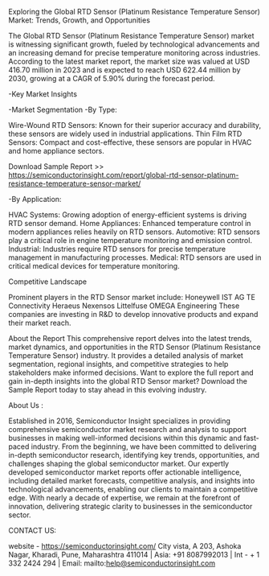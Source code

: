 Exploring the Global RTD Sensor (Platinum Resistance Temperature Sensor) Market: Trends, Growth, and Opportunities

The Global RTD Sensor (Platinum Resistance Temperature Sensor) market is witnessing significant growth, fueled by technological advancements and an increasing demand for precise temperature monitoring across industries. According to the latest market report, the market size was valued at USD 416.70 million in 2023 and is expected to reach USD 622.44 million by 2030, growing at a CAGR of 5.90% during the forecast period.


-Key Market Insights

-Market Segmentation
-By Type:

Wire-Wound RTD Sensors: Known for their superior accuracy and durability, these sensors are widely used in industrial applications.
Thin Film RTD Sensors: Compact and cost-effective, these sensors are popular in HVAC and home appliance sectors.

Download Sample Report >> https://semiconductorinsight.com/report/global-rtd-sensor-platinum-resistance-temperature-sensor-market/

-By Application:

HVAC Systems: Growing adoption of energy-efficient systems is driving RTD sensor demand.
Home Appliances: Enhanced temperature control in modern appliances relies heavily on RTD sensors.
Automotive: RTD sensors play a critical role in engine temperature monitoring and emission control.
Industrial: Industries require RTD sensors for precise temperature management in manufacturing processes.
Medical: RTD sensors are used in critical medical devices for temperature monitoring.

Competitive Landscape

Prominent players in the RTD Sensor market include:
Honeywell
IST AG
TE Connectivity
Heraeus Nexensos
Littelfuse
OMEGA Engineering
These companies are investing in R&D to develop innovative products and expand their market reach.

About the Report
This comprehensive report delves into the latest trends, market dynamics, and opportunities in the RTD Sensor (Platinum Resistance Temperature Sensor) industry. It provides a detailed analysis of market segmentation, regional insights, and competitive strategies to help stakeholders make informed decisions.
Want to explore the full report and gain in-depth insights into the global RTD Sensor market? Download the Sample Report today to stay ahead in this evolving industry.

About Us : 

Established in 2016, Semiconductor Insight specializes in providing comprehensive semiconductor market research and analysis to support businesses in making well-informed decisions within this dynamic and fast-paced industry. From the beginning, we have been committed to delivering in-depth semiconductor research, identifying key trends, opportunities, and challenges shaping the global semiconductor market. Our expertly developed semiconductor market reports offer actionable intelligence, including detailed market forecasts, competitive analysis, and insights into technological advancements, enabling our clients to maintain a competitive edge. With nearly a decade of expertise, we remain at the forefront of innovation, delivering strategic clarity to businesses in the semiconductor sector.

CONTACT US:

website - https://semiconductorinsight.com/
City vista, A 203, Ashoka Nagar, Kharadi, Pune, Maharashtra 411014 
| Asia: +91 8087992013 
| Int - + 1 332 2424 294 
| Email: mailto:help@semiconductorinsight.com
